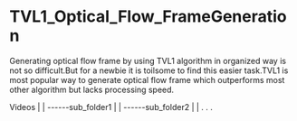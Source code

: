 # TVL1_Optical_Flow_FrameGeneration
Generating optical flow frame by using TVL1 algorithm in organized way is not so difficult.But for a newbie it is toilsome to find this easier task.TVL1 is most popular way to generate optical flow frame which outperforms most other algorithm but lacks processing speed.

Videos
|
|
------sub_folder1
|
|
------sub_folder2
|
|
.
.
.

